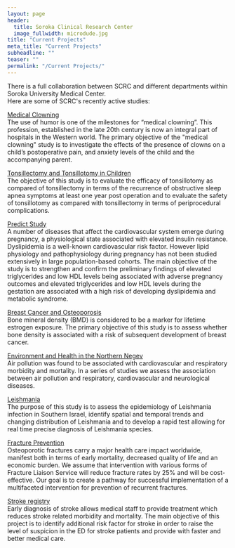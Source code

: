 ```yaml
---
layout: page
header:
  title: Soroka Clinical Research Center
  image_fullwidth: microdude.jpg
title: "Current Projects"
meta_title: "Current Projects"
subheadline: ""
teaser: ""
permalink: "/Current Projects/"
---
```


There is a full collaboration between SCRC and different departments within Soroka University Medical Center.  
Here are some of SCRC's recently active studies:  

<u>Medical Clowning</u>  
The use of humor is one of the milestones for “medical clowning”. This profession, established in the late 20th century is now an integral part of hospitals in the Western world. The primary objective of the "medical clowning" study is to investigate the effects of the presence of clowns on a child’s postoperative pain, and anxiety levels of the child and the accompanying parent.  

<u>Tonsillectomy and Tonsillotomy in Children</u>  
The objective of this study is to evaluate the efficacy of tonsillotomy as compared of tonsillectomy in terms of the recurrence of obstructive sleep apnea symptoms at least one year post operation and to evaluate the safety of tonsillotomy as compared with tonsillectomy in terms of periprocedural complications.  

<u>Predict Study</u>  
A number of diseases that affect the cardiovascular system emerge during pregnancy, a physiological state associated with elevated insulin resistance. Dyslipidemia is a well-known cardiovascular risk factor. However lipid physiology and pathophysiology during pregnancy has not been studied extensively in large population-based cohorts. The main objective of the study is to strengthen and confirm the preliminary findings of elevated triglycerides and low HDL levels being associated with adverse pregnancy outcomes and elevated triglycerides and low HDL levels during the gestation are associated with a high risk of developing dyslipidemia and metabolic syndrome.  

<u>Breast Cancer and Osteoporosis</u>  
Bone mineral density (BMD) is considered to be a marker for lifetime estrogen exposure. The primary objective of this study is to assess whether bone density is associated with a risk of subsequent development of breast cancer.  

<u>Environment and Health in the Northern Negev</u>  
Air pollution was found to be associated with cardiovascular and respiratory morbidity and mortality. In a series of studies we assess the association between air pollution and respiratory, cardiovascular and neurological diseases.  

<u>Leishmania</u>  
The purpose of this study is to assess the epidemiology of Leishmania infection in Southern Israel, identify spatial and temporal trends and changing distribution of Leishmania and to develop a rapid test allowing for real time precise diagnosis of Leishmania species.  

<u>Fracture Prevention</u>  
Osteoporotic fractures carry a major health care impact worldwide, manifest both in terms of early mortality, decreased quality of life and an economic burden. We assume that intervention with various forms of Fracture Liaison Service will reduce fracture rates by 25% and will be cost-effective. Our goal is to create a pathway for successful implementation of a multifaceted intervention for prevention of recurrent fractures.  

<u>Stroke registry</u>  
Early diagnosis of stroke allows medical staff to provide treatment which reduces stroke related morbidity and mortality. The main objective of this project is to identify additional risk factor for stroke in order to raise the level of suspicion in the ED for stroke patients and provide with faster and better medical care.

